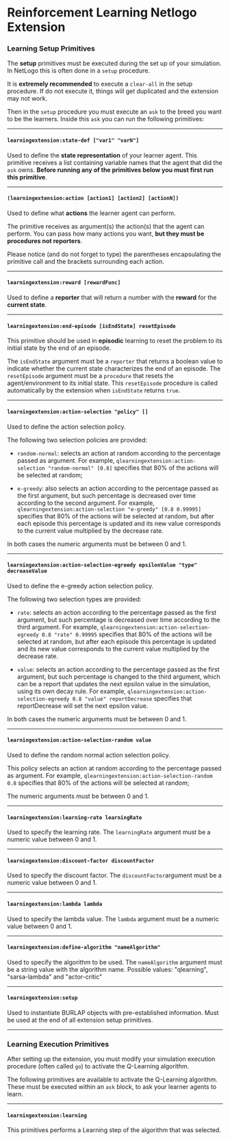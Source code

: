 # Reinforcement Learning Netlogo Extension

### Learning Setup Primitives
The **setup** primitives must be executed during the set up of your simulation. In NetLogo this is often done in a `setup` procedure.

It is **extremely recommended** to execute a `clear-all` in the setup procedure. If do not execute it, things will get duplicated and the extension may not work.

Then in the `setup` procedure you must execute an `ask` to the breed you want to be the learners. Inside this `ask` you can run the following primitives:

---

#### `learningextension:state-def ["var1" "varN"]`

Used to define the **state representation** of your learner agent.
This primitive receives a list containing variable names that the agent that did the `ask` owns. **Before running any of the primitives below you must first run this primitive**.

---

#### `(learningextension:action [action1] [action2] [actionN])`
Used to define what **actions** the learner agent can perform.

The primitive receives as argument(s) the action(s) that the agent can perform. You can pass how many actions you want, **but they must be procedures not reporters**.  

Please notice (and do not forget to type) the parentheses encapsulating the primitive call and the brackets surrounding each action.

---

#### `learningextension:reward [rewardFunc]`

Used to define a **reporter** that will return a number with the **reward** for the **current state**.

---

#### `learningextension:end-episode [isEndState] resetEpisode`

This primitive should be used in **episodic** learning to reset the problem to its initial state by the end of an episode.

The `isEndState` argument must be a `reporter` that returns a boolean value to indicate whether the current state characterizes the end of an episode. The `resetEpisode` argument must be a `procedure` that resets the agent/environment to its initial state. This `resetEpisode` procedure is called automatically by the extension when `isEndState` returns `true`.

---

#### `learningextension:action-selection "policy" []`

Used to define the action selection policy.

The following two selection policies are provided:
- `random-normal`: selects an action at random according to the percentage passed as argument. For example, `qlearningextension:action-selection "random-normal" [0.8]` specifies that 80% of the actions will be selected at random;

- `e-greedy`: also selects an action according to the percentage passed as the first argument, but such percentage is decreased over time according to the second argument. For example, `qlearningextension:action-selection "e-greedy" [0.8 0.99995]` specifies that 80% of the actions will be selected at random, but after each episode this percentage is updated and its new value corresponds to the current value multiplied by the decrease rate.

In both cases the numeric arguments must be between 0 and 1.

---
#### `learningextension:action-selection-egreedy epsilonValue "type" decreaseValue`

Used to define the e-greedy action selection policy.

The following two selection types are provided:
- `rate`:  selects an action according to the percentage passed as the first argument, but such percentage is decreased over time according to the third argument. For example, `qlearningextension:action-selection-egreedy 0.8 "rate" 0.99995` specifies that 80% of the actions will be selected at random, but after each episode this percentage is updated and its new value corresponds to the current value multiplied by the decrease rate.

- `value`: selects an action according to the percentage passed as the first argument, but such percentage is changed to the third argument, which can be a report that updates the next epsilon value in the simulation, using its own decay rule. For example, `qlearningextension:action-selection-egreedy 0.8 "value" reportDecrease` specifies that reportDecrease will set the next epsilon value.

In both cases the numeric arguments must be between 0 and 1.

---
#### `learningextension:action-selection-random value`

Used to define the random normal action selection policy.

This policy selects an action at random according to the percentage passed as argument. For example, `qlearningextension:action-selection-random 0.8` specifies that 80% of the actions will be selected at random;

The numeric arguments must be between 0 and 1.

---
#### `learningextension:learning-rate learningRate`

Used to specify the learning rate. The `learningRate` argument must be a numeric value between 0 and 1.

---

#### `learningextension:discount-factor discountFactor`

Used to specify the discount factor. The `discountFactor`argument must be a numeric value between 0 and 1.

---
#### `learningextension:lambda lambda`

Used to specify the lambda value. The `lambda` argument must be a numeric value between 0 and 1.

---
#### `learningextension:define-algorithm "nameAlgorithm"`

Used to specify the algorithm to be used. The `nameAlgorithm` argument must be a string value with the algorithm name.
Possible values: "qlearning", "sarsa-lambda" and "actor-critic"

---
#### `learningextension:setup`

Used to instantiate BURLAP objects with pre-established information. Must be used at the end of all extension setup primitives.

---
### Learning Execution Primitives

After setting up the extension, you must modify your simulation execution procedure (often called `go`) to activate the Q-Learning algorithm.

The following primitives are available to activate the Q-Learning algorithm. These must be executed within an `ask` block, to ask your learner agents to learn.

---

#### `learningextension:learning`

This primitives performs a Learning step of the algorithm that was selected.

